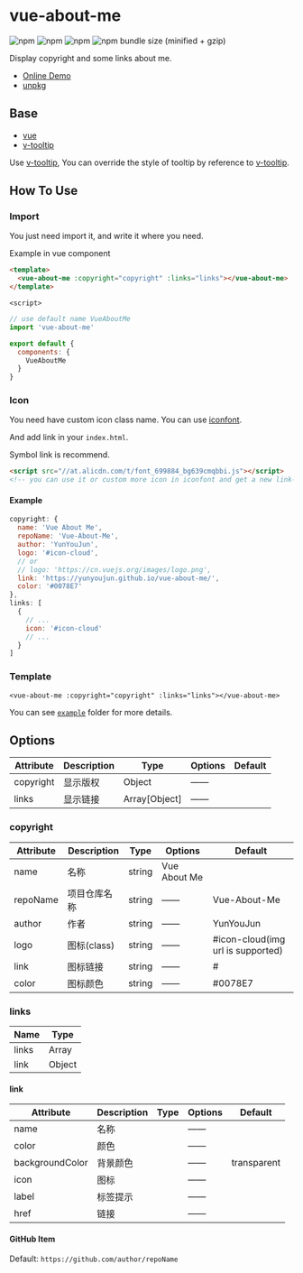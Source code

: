 # vue-about-me

![npm](https://img.shields.io/npm/v/vue-about-me.svg?style=for-the-badge)
![npm](https://img.shields.io/npm/dt/vue-about-me.svg?style=for-the-badge)
![npm](https://img.shields.io/npm/l/vue-about-me.svg?style=for-the-badge)
![npm bundle size (minified + gzip)](https://img.shields.io/bundlephobia/minzip/vue-about-me.svg?style=for-the-badge)

Display copyright and some links about me.

- [Online Demo](https://yunyoujun.github.io/vue-about-me/)
- [unpkg](https://unpkg.com/vue-about-me)

## Base

- [vue](https://cn.vuejs.org/)
- [v-tooltip](https://github.com/Akryum/v-tooltip)

Use [v-tooltip](https://github.com/Akryum/v-tooltip),
You can override the style of tooltip by reference to [v-tooltip](https://github.com/Akryum/v-tooltip#style-examples).

## How To Use

### Import

You just need import it, and write it where you need.

Example in vue component

```html
<template>
  <vue-about-me :copyright="copyright" :links="links"></vue-about-me>
</template>
```

`<script>`

```js
// use default name VueAboutMe
import 'vue-about-me'

export default {
  components: {
    VueAboutMe
  }
}
```

### Icon

You need have custom icon class name.
You can use [iconfont](https://iconfont.cn/).

And add link in your `index.html`.

Symbol link is recommend.

```html
<script src="//at.alicdn.com/t/font_699884_bg639cmqbbi.js"></script>
<!-- you can use it or custom more icon in iconfont and get a new link-->
```

#### Example

```js
copyright: {
  name: 'Vue About Me',
  repoName: 'Vue-About-Me',
  author: 'YunYouJun',
  logo: '#icon-cloud',
  // or
  // logo: 'https://cn.vuejs.org/images/logo.png',
  link: 'https://yunyoujun.github.io/vue-about-me/',
  color: '#0078E7'
},
links: [
  {
    // ...
    icon: '#icon-cloud'
    // ...
  }
]
```

### Template

```vue
<vue-about-me :copyright="copyright" :links="links"></vue-about-me>
```

You can see [`example`](https://github.com/YunYouJun/vue-about-me/tree/master/example) folder for more details.

## Options

Attribute | Description | Type | Options | Default
  ---     |---          | ---  |---      |---
copyright | 显示版权    | Object | —— |
links     | 显示链接    | Array[Object] | —— |

### copyright

Attribute | Description | Type | Options | Default
---       | ---         |---|---|---
name      | 名称        | string | Vue About Me
repoName  | 项目仓库名称 | string | —— | Vue-About-Me
author    | 作者        | string | —— | YunYouJun
logo      | 图标(class) | string | —— | #icon-cloud(img url is supported)
link      | 图标链接    | string | —— | #
color     | 图标颜色    | string | —— | #0078E7

### links

Name|Type
---|---
links | Array
link | Object

#### link

Attribute | Description | Type | Options | Default
---       |---|---|---|---
name      | 名称 | | —— |
color     | 颜色 | | —— |
backgroundColor | 背景颜色 | | —— | transparent
icon      | 图标 | | —— |
label     | 标签提示 | | —— |
href      | 链接 | | —— |

#### GitHub Item

Default: `https://github.com/author/repoName`